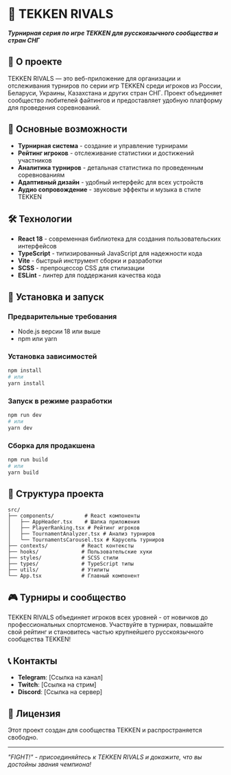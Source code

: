 # 🥊 TEKKEN RIVALS

***Турнирная серия по игре TEKKEN для русскоязычного сообщества и стран СНГ***

## 📖 О проекте

TEKKEN RIVALS — это веб-приложение для организации и отслеживания турниров по серии игр TEKKEN среди игроков из России, Беларуси, Украины, Казахстана и других стран СНГ. Проект объединяет сообщество любителей файтингов и предоставляет удобную платформу для проведения соревнований.

## 🎯 Основные возможности

- **Турнирная система** - создание и управление турнирами
- **Рейтинг игроков** - отслеживание статистики и достижений участников
- **Аналитика турниров** - детальная статистика по проведенным соревнованиям
- **Адаптивный дизайн** - удобный интерфейс для всех устройств
- **Аудио сопровождение** - звуковые эффекты и музыка в стиле TEKKEN

## 🛠 Технологии

- **React 18** - современная библиотека для создания пользовательских интерфейсов
- **TypeScript** - типизированный JavaScript для надежности кода
- **Vite** - быстрый инструмент сборки и разработки
- **SCSS** - препроцессор CSS для стилизации
- **ESLint** - линтер для поддержания качества кода

## 🚀 Установка и запуск

### Предварительные требования

- Node.js версии 18 или выше
- npm или yarn

### Установка зависимостей

```bash
npm install
# или
yarn install
```

### Запуск в режиме разработки

```bash
npm run dev
# или
yarn dev
```

### Сборка для продакшена

```bash
npm run build
# или
yarn build
```

## 📁 Структура проекта

```text
src/
├── components/          # React компоненты
│   ├── AppHeader.tsx    # Шапка приложения
│   ├── PlayerRanking.tsx # Рейтинг игроков
│   ├── TournamentAnalyzer.tsx # Анализ турниров
│   └── TournamentsCarousel.tsx # Карусель турниров
├── contexts/           # React контексты
├── hooks/              # Пользовательские хуки
├── styles/             # SCSS стили
├── types/              # TypeScript типы
├── utils/              # Утилиты
└── App.tsx             # Главный компонент
```

## 🎮 Турниры и сообщество

TEKKEN RIVALS объединяет игроков всех уровней - от новичков до профессиональных спортсменов. Участвуйте в турнирах, повышайте свой рейтинг и становитесь частью крупнейшего русскоязычного сообщества TEKKEN!

## 📞 Контакты

- **Telegram**: [Ссылка на канал]
- **Twitch**: [Ссылка на стрим]
- **Discord**: [Ссылка на сервер]

## 📄 Лицензия

Этот проект создан для сообщества TEKKEN и распространяется свободно.

---

*"FIGHT!" - присоединяйтесь к TEKKEN RIVALS и докажите, что вы достойны звания чемпиона!*
